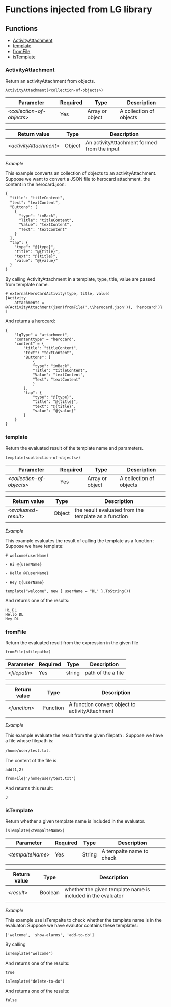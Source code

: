 # Functions injected from LG library

## Functions
- [ActivityAttachment](#ActivityAttachment)
- [template](#template)
- [fromFile](#fromFile)
- [isTemplate](#isTemplate)

<a name="ActivityAttachment"></a>
### ActivityAttachment

Return an activityAttachment from objects.

```
ActivityAttachment(<collection-of-objects>)
```

| Parameter | Required | Type | Description |
| --------- | -------- | ---- | ----------- |
| <*collection-of-objects*> | Yes | Array or object  | A collection of objects|
|||||

| Return value | Type | Description |
| ------------ | -----| ----------- |
| <*activityAttachment*> | Object | An activityAttachment formed from the input |
||||

*Example*

This example converts an collection of objects to an activityAttachment.
Suppose we want to convert a JSON file to herocard attachment. 
the content in the herocard.json: 

```
{
  "title": "titleContent",
  "text": "textContent",
  "Buttons": [
    {
      "type": "imBack",
      "Title": "titleContent",
      "Value": "textContent",
      "Text": "textContent"
    }
  ],
  "tap": {
    "type": "@{type}",
    "title": "@{title}",
    "text": "@{title}",
    "value": "@{value}"
  }
}
```

By calling ActivityAttachment in a template, type, title, value are passed from template name.

```
# externalHeroCardActivity(type, title, value)
[Activity
    attachments = @{ActivityAttachment(json(fromFile('.\\herocard.json')), 'herocard')}
]
```

And returns a herocard:

```
{
    "lgType" = "attachment",
    "contenttype" = "herocard",
    "content" = {
        "title": "titleContent",
        "text": "textContent",
        "Buttons": [
            {
            "type": "imBack",
            "Title": "titleContent",
            "Value": "textContent",
            "Text": "textContent"
            }
        ],
        "tap": {
            "type": "@{type}",
            "title": "@{title}",
            "text": "@{title}",
            "value": "@{value}"
        }
    }
}
```

<a name="template"></a>
### template

Return the evaluated result of the template name and parameters.

```
template(<collection-of-objects>)
```

| Parameter | Required | Type | Description |
| --------- | -------- | ---- | ----------- |
| <*collection-of-objects*> | Yes | Array or object  | A collection of objects|
|||||

| Return value | Type | Description |
| ------------ | -----| ----------- |
| <*evaluated-result*> | Object | the result evaluated from the template as a function  |
||||

*Example*

This example evaluates the result of calling the template as a function :
Suppose we have template:
    
    # welcome(userName)

    - Hi @{userName}

    - Hello @{userName}

    - Hey @{userName}

```
template("welcome", new { userName = "DL" }.ToString())
```

And returns one of the results:

```
Hi DL
Hello DL
Hey DL
```

<a name="fromFile"></a>

### fromFile

Return the evaluated result from the expression in the given file

```
fromFile(<filepath>)
```

| Parameter | Required | Type | Description |
| --------- | -------- | ---- | ----------- |
| <*filepath*> | Yes | string  | path of the a file |
|||||

| Return value | Type | Description |
| ------------ | -----| ----------- |
| <*function*> | Function | A function convert object to activityAttachment |
||||

*Example*

This example evaluate the result from the given filepath :
Suppose we have a file whose filepath is:  

`/home/user/test.txt`.

The content of the file is 

`add(1,2)`

```
fromFile('/home/user/test.txt')
```

And returns this result: 

`3`

<a name="isTemplate"></a>
### isTemplate

Return whether a given template name is included in the evaluator.

```
isTemplate(<tempalteName>)
```

| Parameter | Required | Type | Description |
| --------- | -------- | ---- | ----------- |
| <*tempalteName*> | Yes | String  | A tempalte name to check |
|||||

| Return value | Type | Description |
| ------------ | -----| ----------- |
| <*result*> | Boolean | whether the given template name is included in the evaluator  |
||||

*Example*

This example use isTempalte to check whether the template name is in the evaluator:
Suppose we have evalutor contains these templates:

```
['welcome', 'show-alarms', 'add-to-do']
```

By calling

```
isTemplate("welcome")
```

And returns one of the results:

```
true
```

```
isTemplate("delete-to-do")
```

And returns one of the results:

```
false
```